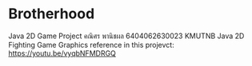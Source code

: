 # Brotherhood
Java 2D Game Project
คณิศร พานิชผล 6404062630023 KMUTNB
Java 2D Fighting Game
Graphics reference in this projevct: https://youtu.be/vyqbNFMDRGQ
